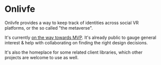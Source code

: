# Onlivfe

Onlivfe provides a way to keep track of identities across social VR platforms, or the so called "the metaverse".

It's currently [on the way towards MVP](https://github.com/orgs/onlivfe/projects/1). It's already public to gauge general interest & help with collaborating on finding the right design decisions.

It's also the homeplace for some related client libraries, which other projects are welcome to use as well.
